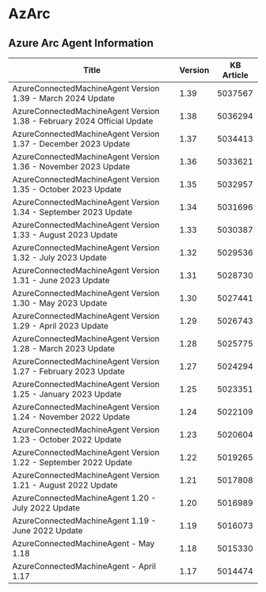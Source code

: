 # AzArc






































<!-- AZURE_AGENT_INFO_START -->
## Azure Arc Agent Information
Title | Version | KB Article
---- | ------- | ----------
AzureConnectedMachineAgent Version 1.39 - March 2024 Update | 1.39 | 5037567
AzureConnectedMachineAgent Version 1.38 - February 2024 Official Update | 1.38 | 5036294
AzureConnectedMachineAgent Version 1.37 - December 2023 Update | 1.37 | 5034413
AzureConnectedMachineAgent Version 1.36 - November 2023 Update | 1.36 | 5033621
AzureConnectedMachineAgent Version 1.35 - October 2023 Update | 1.35 | 5032957
AzureConnectedMachineAgent Version 1.34 - September 2023 Update | 1.34 | 5031696
AzureConnectedMachineAgent Version 1.33 - August 2023 Update | 1.33 | 5030387
AzureConnectedMachineAgent Version 1.32 - July 2023 Update | 1.32 | 5029536
AzureConnectedMachineAgent Version 1.31 - June 2023 Update | 1.31 | 5028730
AzureConnectedMachineAgent Version 1.30 - May 2023 Update | 1.30 | 5027441
AzureConnectedMachineAgent Version 1.29 - April 2023 Update | 1.29 | 5026743
AzureConnectedMachineAgent Version 1.28 - March 2023 Update | 1.28 | 5025775
AzureConnectedMachineAgent Version 1.27 - February 2023 Update | 1.27 | 5024294
AzureConnectedMachineAgent Version 1.25 - January 2023 Update | 1.25 | 5023351
AzureConnectedMachineAgent Version 1.24 - November 2022 Update | 1.24 | 5022109
AzureConnectedMachineAgent Version 1.23 - October 2022 Update | 1.23 | 5020604
AzureConnectedMachineAgent Version 1.22 - September 2022 Update | 1.22 | 5019265
AzureConnectedMachineAgent Version 1.21 - August 2022 Update | 1.21 | 5017808
AzureConnectedMachineAgent 1.20 - July 2022 Update | 1.20 | 5016989
AzureConnectedMachineAgent 1.19 - June 2022 Update | 1.19 | 5016073
AzureConnectedMachineAgent - May 1.18 | 1.18 | 5015330
AzureConnectedMachineAgent - April 1.17 | 1.17 | 5014474

<!-- AZURE_AGENT_INFO_END -->










































































